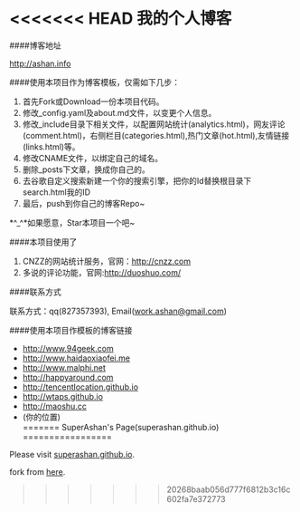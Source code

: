 <<<<<<< HEAD
我的个人博客
================

####博客地址

http://ashan.info

####使用本项目作为博客模板，仅需如下几步：

1. 首先Fork或Download一份本项目代码。 
2. 修改_config.yaml及about.md文件，以变更个人信息。 
3. 修改_include目录下相关文件，以配置网站统计(analytics.html)，网友评论(comment.html)，右侧栏目(categories.html),热门文章(hot.html),友情链接(links.html)等。 
4. 修改CNAME文件，以绑定自己的域名。 
5. 删除_posts下文章，换成你自己的。 
6. 去谷歌自定义搜索新建一个你的搜索引擎，把你的Id替换根目录下search.html我的ID
7. 最后，push到你自己的博客Repo~ 

 *^_^*如果愿意，Star本项目一个吧~ 

####本项目使用了
1. CNZZ的网站统计服务，官网：http://cnzz.com 
2. 多说的评论功能，官网:http://duoshuo.com/

####联系方式

联系方式：qq(827357393), Email(work.ashan@gmail.com) 


####使用本项目作模板的博客链接

* http://www.94geek.com  
* http://www.haidaoxiaofei.me  
* http://www.malphi.net  
* http://happyaround.com  
* http://tencentlocation.github.io  
* http://wtaps.github.io 
* http://maoshu.cc
* (你的位置)  
=======
SuperAshan's Page(superashan.github.io)
=================

Please visit [superashan.github.io](http://superashan.github.io).

fork from [here](https://github.com/Yonsm/NET).
>>>>>>> 20268baab056d777f6812b3c16c602fa7e372773
